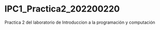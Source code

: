 # IPC1_Practica2_202200220
Practica 2 del laboratorio de Introduccion a la programación y computación
